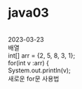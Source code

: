 # java03
<br>
2023-03-23
<br>
배열 
<br>
int[] arr = {2, 5, 8, 3, 1};
<br>
		for(int v :arr) {
		<br>
			System.out.println(v);
      <br>
      새로운 for문 사용법
